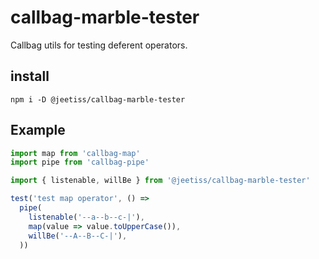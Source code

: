 # callbag-marble-tester

Callbag utils for testing deferent operators.

## install

```
npm i -D @jeetiss/callbag-marble-tester
```

## Example

```js
import map from 'callbag-map'
import pipe from 'callbag-pipe'

import { listenable, willBe } from '@jeetiss/callbag-marble-tester'

test('test map operator', () =>
  pipe(
    listenable('--a--b--c-|'),
    map(value => value.toUpperCase()),
    willBe('--A--B--C-|'),
  ))
```
